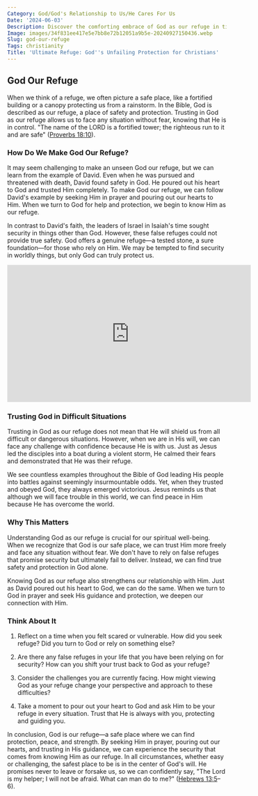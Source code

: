 ```yaml
---
Category: God/God's Relationship to Us/He Cares For Us
Date: '2024-06-03'
Description: Discover the comforting embrace of God as our refuge in times of trouble and uncertainty. Explore the profound sense of safety and solace found in faith.
Image: images/34f831ee417e5e7bb8e72b12051a9b5e-20240927150436.webp
Slug: god-our-refuge
Tags: christianity
Title: 'Ultimate Refuge: God''s Unfailing Protection for Christians'
---
```


## God Our Refuge

When we think of a refuge, we often picture a safe place, like a fortified building or a canopy protecting us from a rainstorm. In the Bible, God is described as our refuge, a place of safety and protection. Trusting in God as our refuge allows us to face any situation without fear, knowing that He is in control. "The name of the LORD is a fortified tower; the righteous run to it and are safe" ([Proverbs 18:10](https://www.bibleref.com/Proverbs/18/Proverbs-18-10.html)).

### How Do We Make God Our Refuge?

It may seem challenging to make an unseen God our refuge, but we can learn from the example of David. Even when he was pursued and threatened with death, David found safety in God. He poured out his heart to God and trusted Him completely. To make God our refuge, we can follow David's example by seeking Him in prayer and pouring out our hearts to Him. When we turn to God for help and protection, we begin to know Him as our refuge.

In contrast to David's faith, the leaders of Israel in Isaiah's time sought security in things other than God. However, these false refuges could not provide true safety. God offers a genuine refuge—a tested stone, a sure foundation—for those who rely on Him. We may be tempted to find security in worldly things, but only God can truly protect us.


<iframe width="560" height="315" src="https://www.youtube.com/embed/_x_C-nnbxrc" frameborder="0" allow="autoplay; encrypted-media" allowfullscreen></iframe>


### Trusting God in Difficult Situations

Trusting in God as our refuge does not mean that He will shield us from all difficult or dangerous situations. However, when we are in His will, we can face any challenge with confidence because He is with us. Just as Jesus led the disciples into a boat during a violent storm, He calmed their fears and demonstrated that He was their refuge.

We see countless examples throughout the Bible of God leading His people into battles against seemingly insurmountable odds. Yet, when they trusted and obeyed God, they always emerged victorious. Jesus reminds us that although we will face trouble in this world, we can find peace in Him because He has overcome the world.

### Why This Matters

Understanding God as our refuge is crucial for our spiritual well-being. When we recognize that God is our safe place, we can trust Him more freely and face any situation without fear. We don't have to rely on false refuges that promise security but ultimately fail to deliver. Instead, we can find true safety and protection in God alone.

Knowing God as our refuge also strengthens our relationship with Him. Just as David poured out his heart to God, we can do the same. When we turn to God in prayer and seek His guidance and protection, we deepen our connection with Him.

### Think About It

1. Reflect on a time when you felt scared or vulnerable. How did you seek refuge? Did you turn to God or rely on something else?

2. Are there any false refuges in your life that you have been relying on for security? How can you shift your trust back to God as your refuge?

3. Consider the challenges you are currently facing. How might viewing God as your refuge change your perspective and approach to these difficulties?

4. Take a moment to pour out your heart to God and ask Him to be your refuge in every situation. Trust that He is always with you, protecting and guiding you.

In conclusion, God is our refuge—a safe place where we can find protection, peace, and strength. By seeking Him in prayer, pouring out our hearts, and trusting in His guidance, we can experience the security that comes from knowing Him as our refuge. In all circumstances, whether easy or challenging, the safest place to be is in the center of God's will. He promises never to leave or forsake us, so we can confidently say, "The Lord is my helper; I will not be afraid. What can man do to me?" ([Hebrews 13:5](https://www.bibleref.com/Hebrews/13/Hebrews-13-5.html)–6).